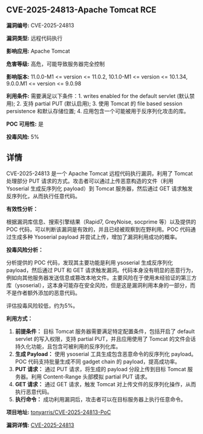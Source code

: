 ## CVE-2025-24813-Apache Tomcat RCE

**漏洞编号:** CVE-2025-24813

**漏洞类型:** 远程代码执行

**影响应用:** Apache Tomcat

**危害等级:** 高危，可能导致服务器完全控制

**影响版本:** 11.0.0-M1 <= version <= 11.0.2, 10.1.0-M1 <= version <= 10.1.34, 9.0.0.M1 <= version <= 9.0.98

**利用条件:** 需要满足以下条件：1. writes enabled for the default servlet (默认禁用); 2. 支持 partial PUT (默认启用); 3. 使用 Tomcat 的 file based session persistence 和默认存储位置; 4. 应用包含一个可能被用于反序列化攻击的库。

**POC 可用性:** 是

**投毒风险:** 5%

## 详情

CVE-2025-24813 是一个 Apache Tomcat 远程代码执行漏洞，利用了 Tomcat 处理部分 PUT 请求的方式。攻击者可以通过上传恶意构造的文件（利用 Ysoserial 生成反序列化 payload）到 Tomcat 服务器，然后通过 GET 请求触发反序列化，从而执行任意代码。

**有效性分析：**

根据漏洞库信息、搜索引擎结果（Rapid7, GreyNoise, socprime 等）以及提供的 POC 代码，可以判断该漏洞是有效的，并且已经被观察到在野利用。POC 代码通过生成多种 Ysoserial payload 并尝试上传，增加了漏洞利用成功的概率。

**投毒风险分析：**

分析提供的 POC 代码，发现其主要功能是利用 ysoserial 生成反序列化 payload，然后通过 PUT 和 GET 请求触发漏洞。代码本身没有明显的恶意行为，例如向其他服务器发送信息或篡改本地文件。主要风险在于使用未经验证的第三方库（ysoserial），这本身可能存在安全风险，但是这是漏洞利用本身的一部分，而不是作者额外添加的恶意代码。

评估投毒风险较低，约为5%。

**利用方式：**

1.  **前提条件：** 目标 Tomcat 服务器需要满足特定配置条件，包括开启了 default servlet 的写入权限，支持 partial PUT，并且应用使用了 Tomcat 的文件会话持久化功能，且包含可被利用的反序列化库。
2.  **生成 Payload：** 使用 ysoserial 工具生成包含恶意命令的反序列化 payload。POC 代码支持批量生成不同 gadget chain 的 payload，提高成功率。
3.  **PUT 请求：** 通过 PUT 请求，将生成的 payload 分段上传到目标 Tomcat 服务器。利用 Content-Range 头部模拟 partial PUT 请求。
4.  **GET 请求：** 通过 GET 请求，触发 Tomcat 对上传文件的反序列化操作，从而执行恶意代码。
5.  **执行命令：** 成功利用漏洞后，攻击者可以在目标服务器上执行任意命令。

**项目地址:** [tonyarris/CVE-2025-24813-PoC](https://github.com/tonyarris/CVE-2025-24813-PoC)

**漏洞详情:** [CVE-2025-24813](https://nvd.nist.gov/vuln/detail/CVE-2025-24813)
